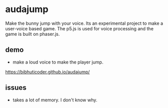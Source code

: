 # audajump
Make the bunny jump with your voice. Its an experimental project to make a user-voice based game. The p5.js is used for voice processing and the game is built on phaser.js.

## demo

- make a loud voice to make the player jump.

https://bibhuticoder.github.io/audajump/

## issues
- takes a lot of memory. I don't know why.


